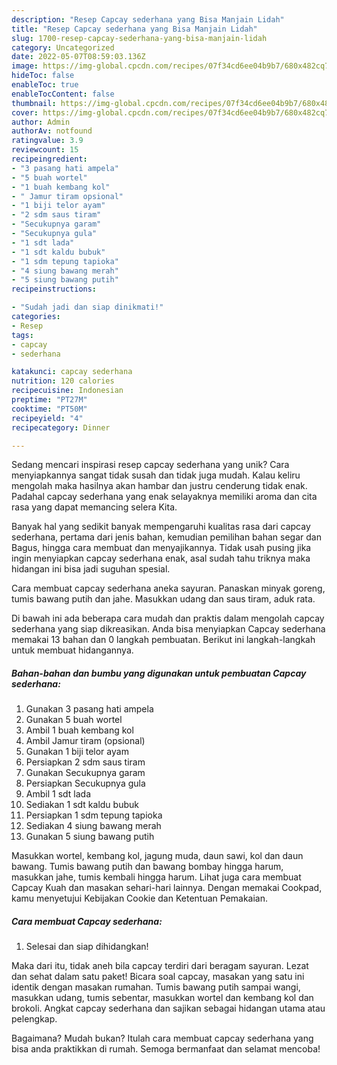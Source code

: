 ```yaml
---
description: "Resep Capcay sederhana yang Bisa Manjain Lidah"
title: "Resep Capcay sederhana yang Bisa Manjain Lidah"
slug: 1700-resep-capcay-sederhana-yang-bisa-manjain-lidah
category: Uncategorized
date: 2022-05-07T08:59:03.136Z
image: https://img-global.cpcdn.com/recipes/07f34cd6ee04b9b7/680x482cq70/capcay-sederhana-foto-resep-utama.jpg
hideToc: false
enableToc: true
enableTocContent: false
thumbnail: https://img-global.cpcdn.com/recipes/07f34cd6ee04b9b7/680x482cq70/capcay-sederhana-foto-resep-utama.jpg
cover: https://img-global.cpcdn.com/recipes/07f34cd6ee04b9b7/680x482cq70/capcay-sederhana-foto-resep-utama.jpg
author: Admin
authorAv: notfound
ratingvalue: 3.9
reviewcount: 15
recipeingredient:
- "3 pasang hati ampela"
- "5 buah wortel"
- "1 buah kembang kol"
- " Jamur tiram opsional"
- "1 biji telor ayam"
- "2 sdm saus tiram"
- "Secukupnya garam"
- "Secukupnya gula"
- "1 sdt lada"
- "1 sdt kaldu bubuk"
- "1 sdm tepung tapioka"
- "4 siung bawang merah"
- "5 siung bawang putih"
recipeinstructions:

- "Sudah jadi dan siap dinikmati!"
categories:
- Resep
tags:
- capcay
- sederhana

katakunci: capcay sederhana 
nutrition: 120 calories
recipecuisine: Indonesian
preptime: "PT27M"
cooktime: "PT50M"
recipeyield: "4"
recipecategory: Dinner

---
```





Sedang mencari inspirasi resep capcay sederhana yang unik? Cara menyiapkannya sangat tidak susah dan tidak juga mudah. Kalau keliru mengolah maka hasilnya akan hambar dan justru cenderung tidak enak. Padahal capcay sederhana yang enak selayaknya memiliki aroma dan cita rasa yang dapat memancing selera Kita.





Banyak hal yang sedikit banyak mempengaruhi kualitas rasa dari capcay sederhana, pertama dari jenis bahan, kemudian pemilihan bahan segar dan Bagus, hingga cara membuat dan menyajikannya. Tidak usah pusing jika ingin menyiapkan capcay sederhana enak,      asal sudah tahu triknya maka hidangan ini bisa jadi suguhan spesial.














Cara membuat capcay sederhana aneka sayuran. Panaskan minyak goreng, tumis bawang putih dan jahe. Masukkan udang dan saus tiram, aduk rata.






Di bawah ini ada beberapa cara mudah dan praktis dalam mengolah capcay sederhana yang siap dikreasikan. Anda bisa menyiapkan Capcay sederhana memakai 13 bahan dan 0 langkah pembuatan. Berikut ini langkah-langkah untuk membuat hidangannya.

<!--inarticleads1-->

##### Bahan-bahan dan bumbu yang digunakan untuk pembuatan Capcay sederhana:

1. Gunakan 3 pasang hati ampela
1. Gunakan 5 buah wortel
1. Ambil 1 buah kembang kol
1. Ambil  Jamur tiram (opsional)
1. Gunakan 1 biji telor ayam
1. Persiapkan 2 sdm saus tiram
1. Gunakan Secukupnya garam
1. Persiapkan Secukupnya gula
1. Ambil 1 sdt lada
1. Sediakan 1 sdt kaldu bubuk
1. Persiapkan 1 sdm tepung tapioka
1. Sediakan 4 siung bawang merah
1. Gunakan 5 siung bawang putih


Masukkan wortel, kembang kol, jagung muda, daun sawi, kol dan daun bawang. Tumis bawang putih dan bawang bombay hingga harum, masukkan jahe, tumis kembali hingga harum. Lihat juga cara membuat Capcay Kuah dan masakan sehari-hari lainnya. Dengan memakai Cookpad, kamu menyetujui Kebijakan Cookie dan Ketentuan Pemakaian. 

<!--inarticleads2-->

##### Cara membuat Capcay sederhana:


1. Selesai dan siap dihidangkan!

Maka dari itu, tidak aneh bila capcay terdiri dari beragam sayuran. Lezat dan sehat dalam satu paket! Bicara soal capcay, masakan yang satu ini identik dengan masakan rumahan. Tumis bawang putih sampai wangi, masukkan udang, tumis sebentar, masukkan wortel dan kembang kol dan brokoli. Angkat capcay sederhana dan sajikan sebagai hidangan utama atau pelengkap. 

Bagaimana? Mudah bukan? Itulah cara membuat capcay sederhana yang bisa anda praktikkan di rumah. Semoga bermanfaat dan selamat mencoba!
